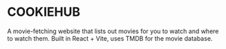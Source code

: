 # COOKIEHUB
A movie-fetching website that lists out movies for you to watch and where to watch them.
Built in React + Vite, uses TMDB for the movie database.